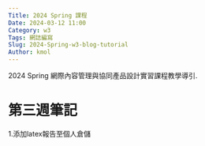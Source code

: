 ```yaml
---
Title: 2024 Spring 課程
Date: 2024-03-12 11:00
Category: w3
Tags: 網誌編寫
Slug: 2024-Spring-w3-blog-tutorial
Author: kmol
---
```

2024 Spring 網際內容管理與協同產品設計實習課程教學導引.

<!-- PELICAN_END_SUMMARY -->
# 第三週筆記

1.添加latex報告至個人倉儲